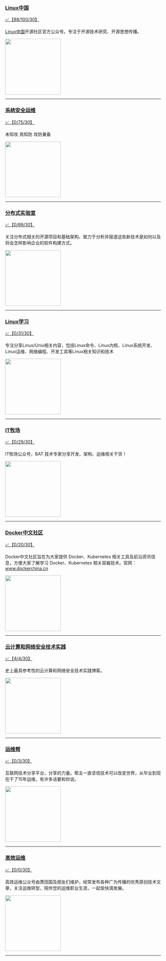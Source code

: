 
### [Linux中国](http://wechat.doonsec.com/admin/wechat_echarts/?biz=MjM5NjQ4MjYwMQ==)

[:chart_with_upwards_trend:【88/100/30】](http://wechat.doonsec.com/wechat_echarts/?biz=MjM5NjQ4MjYwMQ==)

[Linux中国](https://linux.cn/)开源社区官方公众号。专注于开源技术研究、开源思想传播。

<img align="top" width="180" src="http://open.weixin.qq.com/qr/code?username=gh_52ef55f8adfd" alt="" />

---


### [系统安全运维](http://wechat.doonsec.com/admin/wechat_echarts/?biz=Mzk0NjE0NDc5OQ==)

[:chart_with_upwards_trend:【0/75/30】](http://wechat.doonsec.com/wechat_echarts/?biz=Mzk0NjE0NDc5OQ==)

未知攻 焉知防 攻防兼备

<img align="top" width="180" src="http://open.weixin.qq.com/qr/code?username=gh_2c298b630170" alt="" />

---


### [分布式实验室](http://wechat.doonsec.com/admin/wechat_echarts/?biz=MzA5OTAyNzQ2OA==)

[:chart_with_upwards_trend:【0/69/30】](http://wechat.doonsec.com/wechat_echarts/?biz=MzA5OTAyNzQ2OA==)

关注分布式相关的开源项目和基础架构，致力于分析并报道这些新技术是如何以及将会怎样影响企业的软件构建方式。

<img align="top" width="180" src="http://open.weixin.qq.com/qr/code?username=gh_e2b16c84652b" alt="" />

---


### [Linux学习](http://wechat.doonsec.com/admin/wechat_echarts/?biz=MzI4MDEwNzAzNg==)

[:chart_with_upwards_trend:【0/31/30】](http://wechat.doonsec.com/wechat_echarts/?biz=MzI4MDEwNzAzNg==)

专注分享Linux/Unix相关内容，包括Linux命令、Linux内核、Linux系统开发、Linux运维、网络编程、开发工具等Linux相关知识和技术

<img align="top" width="180" src="http://open.weixin.qq.com/qr/code?username=gh_cb990d3ccd5f" alt="" />

---


### [IT牧场](http://wechat.doonsec.com/admin/wechat_echarts/?biz=MzI4ODQ3NjE2OA==)

[:chart_with_upwards_trend:【0/29/30】](http://wechat.doonsec.com/wechat_echarts/?biz=MzI4ODQ3NjE2OA==)

IT牧场公众号，BAT 技术专家分享开发、架构、运维相关干货！

<img align="top" width="180" src="http://open.weixin.qq.com/qr/code?username=gh_e6849e368b5f" alt="" />

---


### [Docker中文社区](http://wechat.doonsec.com/admin/wechat_echarts/?biz=MzI1NzI5NDM4Mw==)

[:chart_with_upwards_trend:【0/20/30】](http://wechat.doonsec.com/wechat_echarts/?biz=MzI1NzI5NDM4Mw==)

Docker中文社区旨在为大家提供 Docker、Kubernetes 相关工具及前沿资讯信息，方便大家了解学习 Docker、Kubernetes 相关容器技术。官网：www.dockerchina.cn

<img align="top" width="180" src="http://open.weixin.qq.com/qr/code?username=gh_8620cb9f61a5" alt="" />

---


### [云计算和网络安全技术实践](http://wechat.doonsec.com/admin/wechat_echarts/?biz=MzA3MjM5MDc2Nw==)

[:chart_with_upwards_trend:【4/4/30】](http://wechat.doonsec.com/wechat_echarts/?biz=MzA3MjM5MDc2Nw==)

史上最具参考性的云计算和网络安全技术实践博客。

<img align="top" width="180" src="http://open.weixin.qq.com/qr/code?username=gh_34d6b0cb5633" alt="" />

---


### [运维帮](http://wechat.doonsec.com/admin/wechat_echarts/?biz=MzA3MzYwNjQ3NA==)

[:chart_with_upwards_trend:【0/3/30】](http://wechat.doonsec.com/wechat_echarts/?biz=MzA3MzYwNjQ3NA==)

互联网技术分享平台，分享的力量。帮主一直坚信技术可以改变世界，从毕业到现在干了15年运维，有许多话要和你说。

<img align="top" width="180" src="http://open.weixin.qq.com/qr/code?username=gh_445a39329cd8" alt="" />

---


### [高效运维](http://wechat.doonsec.com/admin/wechat_echarts/?biz=MzA4Nzg5Nzc5OA==)

[:chart_with_upwards_trend:【0/0/30】](http://wechat.doonsec.com/wechat_echarts/?biz=MzA4Nzg5Nzc5OA==)

高效运维公众号由萧田国及朋友们维护，经常发布各种广为传播的优秀原创技术文章，关注运维转型，陪伴您的运维职业生涯，一起愉快滴发展。

<img align="top" width="180" src="http://open.weixin.qq.com/qr/code?username=gh_0fdeda7cb50a" alt="" />

---

